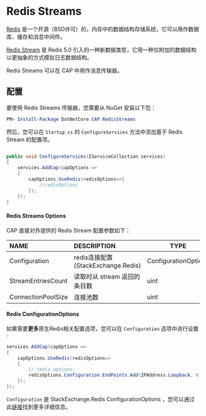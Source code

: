 # Redis Streams

[Redis](https://redis.io/) 是一个开源（BSD许可）的，内存中的数据结构存储系统，它可以用作数据库、缓存和消息中间件。

[Redis Stream](https://redis.io/topics/streams-intro) 是 Redis 5.0 引入的一种新数据类型，它用一种仅附加的数据结构以更抽象的方式模拟日志数据结构。

Redis Streams 可以在 CAP 中用作消息传输器。 

## 配置

要使用 Redis Streams 传输器，您需要从 NuGet 安装以下包：

```powershell
PM> Install-Package DotNetCore.CAP.RedisStreams
```

然后，您可以在 `Startup.cs` 的 `ConfigureServices` 方法中添加基于 Redis Stream 的配置项。 

```csharp

public void ConfigureServices(IServiceCollection services)
{
    services.AddCap(capOptions =>
    {
        capOptions.UseRedis(redisOptions=>{
            //redisOptions
        });
    });
}

```

#### Redis Streams Options

CAP 直接对外提供的 Redis Stream 配置参数如下：

NAME | DESCRIPTION | TYPE | DEFAULT
:---|:---|---|:---
Configuration | redis连接配置 (StackExchange.Redis) | ConfigurationOptions | ConfigurationOptions
StreamEntriesCount | 读取时从 stream 返回的条目数  | uint | 10
ConnectionPoolSize  | 连接池数  | uint | 10

#### Redis ConfigurationOptions

如果需要**更多**原生Redis相关配置选项，您可以在 `Configuration` 选项中进行设置 :

```csharp
services.AddCap(capOptions => 
{
    capOptions.UseRedis(redisOptions=>
    {
        // redis options.
        redisOptions.Configuration.EndPoints.Add(IPAddress.Loopback, 0);
    });
});
```

`Configuration` 是 StackExchange.Redis ConfigurationOptions ，您可以通过此[链接](https://stackexchange.github.io/StackExchange.Redis/Configuration)找到更多详细信息。

